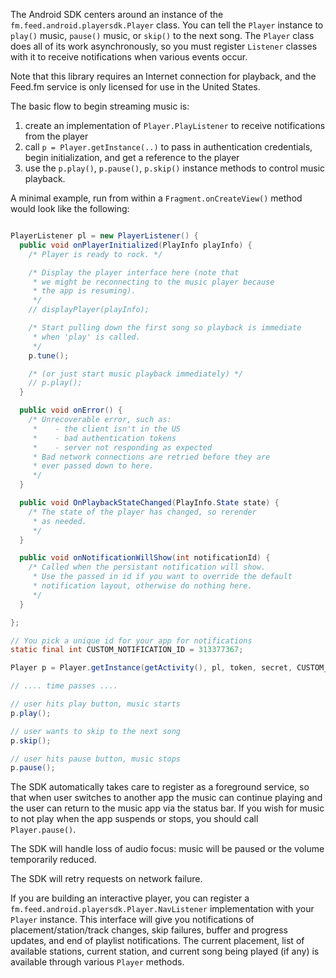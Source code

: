 
The Android SDK centers around an instance of the `fm.feed.android.playersdk.Player` class.
You can tell the `Player` instance to `play()` music, `pause()` music,
or `skip()` to the next song. The `Player` class does all of its work
asynchronously, so you must register `Listener` classes with it to
receive notifications when various events occur.

Note that this library requires an Internet connection for playback,
and the Feed.fm service is only licensed for use in the United States.

The basic flow to begin streaming music is:

1. create an implementation of `Player.PlayListener` to receive notifications 
  from the player
2. call `p = Player.getInstance(..)` to pass in authentication credentials,
  begin initialization, and get a reference to the player
3. use the `p.play()`, `p.pause()`, `p.skip()` instance methods 
  to control music playback.

A minimal example, run from within a `Fragment.onCreateView()` method
would look like the following:

```java

PlayerListener pl = new PlayerListener() {
  public void onPlayerInitialized(PlayInfo playInfo) {
    /* Player is ready to rock. */

    /* Display the player interface here (note that
     * we might be reconnecting to the music player because
     * the app is resuming).
     */
    // displayPlayer(playInfo);

    /* Start pulling down the first song so playback is immediate
     * when 'play' is called.
     */
    p.tune();

    /* (or just start music playback immediately) */
    // p.play();
  }

  public void onError() {
    /* Unrecoverable error, such as:
     *    - the client isn't in the US
     *    - bad authentication tokens
     *    - server not responding as expected
     * Bad network connections are retried before they are
     * ever passed down to here.
     */
  }

  public void OnPlaybackStateChanged(PlayInfo.State state) {
    /* The state of the player has changed, so rerender
     * as needed.
     */
  }

  public void onNotificationWillShow(int notificationId) {
    /* Called when the persistant notification will show.
     * Use the passed in id if you want to override the default
     * notification layout, otherwise do nothing here.
     */
  }

};

// You pick a unique id for your app for notifications
static final int CUSTOM_NOTIFICATION_ID = 313377367;

Player p = Player.getInstance(getActivity(), pl, token, secret, CUSTOM_NOTIFICATION_ID);

// .... time passes ....

// user hits play button, music starts
p.play();

// user wants to skip to the next song
p.skip();

// user hits pause button, music stops
p.pause();
```

The SDK automatically takes care to register as a foreground service, so that
when user switches to another app the music can continue playing and the
user can return to the music app via the status bar. If you wish for music to
not play when the app suspends or stops, you should call `Player.pause()`.

The SDK will handle loss of audio focus: music will be paused or the volume
temporarily reduced.

The SDK will retry requests on network failure.

If you are building an interactive player, you can register a
`fm.feed.android.playersdk.Player.NavListener`
implementation with your `Player` instance. This interface will give you
notifications of placement/station/track changes, skip failures, buffer and progress
updates, and end of playlist notifications. The current placement, list of
available stations, current station, and current song being played (if any) is
available through various `Player` methods.





